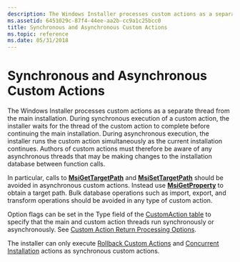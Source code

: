 ```yaml
---
description: The Windows Installer processes custom actions as a separate thread from the main installation.
ms.assetid: 6451029c-87f4-44ee-aa2b-cc9a1c25bcc0
title: Synchronous and Asynchronous Custom Actions
ms.topic: reference
ms.date: 05/31/2018
---
```


# Synchronous and Asynchronous Custom Actions

The Windows Installer processes custom actions as a separate thread from the main installation. During synchronous execution of a custom action, the installer waits for the thread of the custom action to complete before continuing the main installation. During asynchronous execution, the installer runs the custom action simultaneously as the current installation continues. Authors of custom actions must therefore be aware of any asynchronous threads that may be making changes to the installation database between function calls.

In particular, calls to [**MsiGetTargetPath**](/windows/desktop/api/Msiquery/nf-msiquery-msigettargetpatha) and [**MsiSetTargetPath**](/windows/desktop/api/Msiquery/nf-msiquery-msisettargetpatha) should be avoided in asynchronous custom actions. Instead use [**MsiGetProperty**](/windows/desktop/api/Msiquery/nf-msiquery-msigetpropertya) to obtain a target path. Bulk database operations such as import, export, and transform operations should be avoided in any type of custom action.

Option flags can be set in the Type field of the [CustomAction table](customaction-table.md) to specify that the main and custom action threads run synchronously or asynchronously. See [Custom Action Return Processing Options](custom-action-return-processing-options.md).

The installer can only execute [Rollback Custom Actions](rollback-custom-actions.md) and [Concurrent Installation](concurrent-installations.md) actions as synchronous custom actions.

 

 



